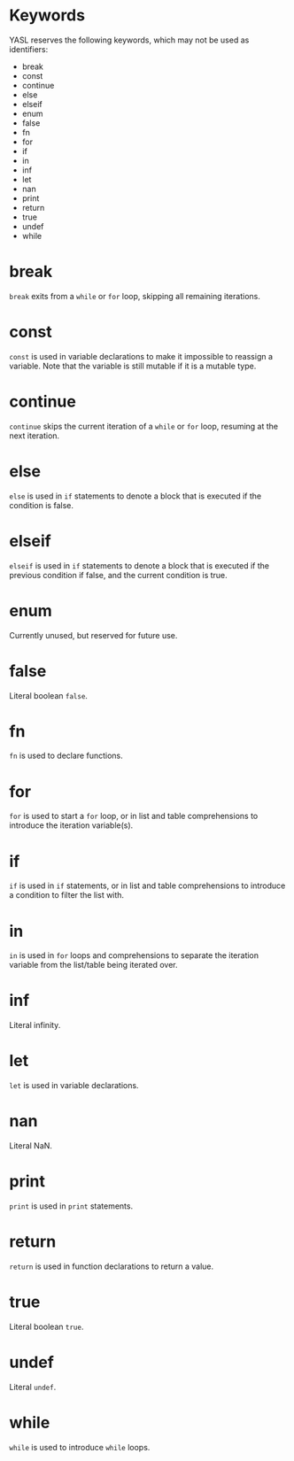 # Keywords

YASL reserves the following keywords, which may not be used as identifiers:

* break
* const
* continue
* else
* elseif
* enum
* false
* fn
* for
* if
* in
* inf
* let
* nan
* print
* return
* true
* undef
* while

# break 
`break` exits from a `while` or `for` loop, skipping all remaining iterations.

# const
`const` is used in variable declarations to make it impossible to reassign a variable. Note that the variable is still mutable if it is a mutable type.

# continue
`continue` skips the current iteration of a `while` or `for` loop, resuming at the next iteration.

# else
`else` is used in `if` statements to denote a block that is executed if the condition is false.

# elseif
`elseif` is used in `if` statements to denote a block that is executed if the previous condition if false, and the current condition is true.

# enum
Currently unused, but reserved for future use.

# false
Literal boolean `false`.

# fn
`fn` is used to declare functions.

# for
`for` is used to start a `for` loop, or in list and table comprehensions to introduce the iteration variable(s).

# if
`if` is used in `if` statements, or in list and table comprehensions to introduce a condition to filter the list with.

# in
`in` is used in `for` loops and comprehensions to separate the iteration variable from the list/table being iterated over.

# inf
Literal infinity.

# let
`let` is used in variable declarations.

# nan
Literal NaN.

# print
`print` is used in `print` statements.

# return
`return` is used in function declarations to return a value.

# true
Literal boolean `true`.

# undef
Literal `undef`.

# while
`while` is used to introduce `while` loops.


